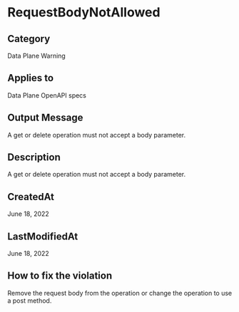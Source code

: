 # RequestBodyNotAllowed

## Category

Data Plane Warning

## Applies to

Data Plane OpenAPI specs

## Output Message

A get or delete operation must not accept a body parameter.

## Description

A get or delete operation must not accept a body parameter.

## CreatedAt

June 18, 2022

## LastModifiedAt

June 18, 2022

## How to fix the violation

Remove the request body from the operation or change the operation to use a post method.
